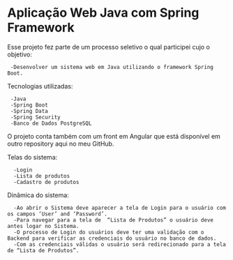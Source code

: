 # Aplicação Web Java com Spring Framework

Esse projeto fez parte de um processo seletivo o qual participei cujo o objetivo:

     -Desenvolver um sistema web em Java utilizando o framework Spring Boot.

Tecnologias utilizadas:

     -Java
     -Spring Boot
     -Spring Data
     -Spring Security
     -Banco de Dados PostgreSQL

O projeto conta também com um front em Angular que está disponível em outro repository aqui no meu GitHub.

Telas do sistema:

      -Login
      -Lista de produtos
      -Cadastro de produtos

Dinâmica do sistema:

      -Ao abrir o Sistema deve aparecer a tela de Login para o usuário com os campos ‘User’ and ‘Password’. 
      -Para navegar para a tela de  “Lista de Produtos” o usuário deve antes logar no Sistema. 
      -O processo de Login do usuários deve ter uma validação com o Backend para verificar as credenciais do usuário no banco de dados. 
      -Com as credenciais válidas o usuário será redirecionado para a tela de “Lista de Produtos”.
